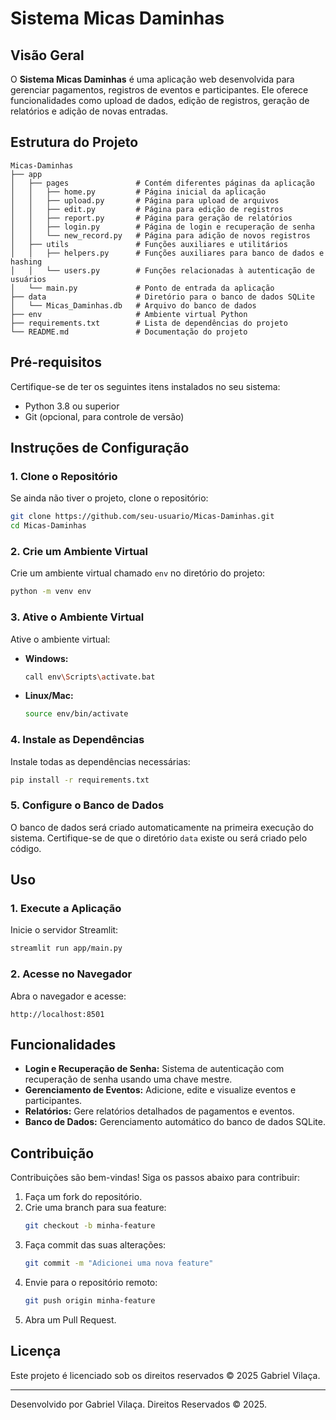 # Sistema Micas Daminhas

## Visão Geral
O **Sistema Micas Daminhas** é uma aplicação web desenvolvida para gerenciar pagamentos, registros de eventos e participantes. Ele oferece funcionalidades como upload de dados, edição de registros, geração de relatórios e adição de novas entradas.

## Estrutura do Projeto
```
Micas-Daminhas
├── app
│   ├── pages               # Contém diferentes páginas da aplicação
│   │   ├── home.py         # Página inicial da aplicação
│   │   ├── upload.py       # Página para upload de arquivos
│   │   ├── edit.py         # Página para edição de registros
│   │   ├── report.py       # Página para geração de relatórios
│   │   ├── login.py        # Página de login e recuperação de senha
│   │   └── new_record.py   # Página para adição de novos registros
│   ├── utils               # Funções auxiliares e utilitários
│   │   ├── helpers.py      # Funções auxiliares para banco de dados e hashing
│   │   └── users.py        # Funções relacionadas à autenticação de usuários
│   └── main.py             # Ponto de entrada da aplicação
├── data                    # Diretório para o banco de dados SQLite
│   └── Micas_Daminhas.db   # Arquivo do banco de dados
├── env                     # Ambiente virtual Python
├── requirements.txt        # Lista de dependências do projeto
└── README.md               # Documentação do projeto
```

## Pré-requisitos
Certifique-se de ter os seguintes itens instalados no seu sistema:
- Python 3.8 ou superior
- Git (opcional, para controle de versão)

## Instruções de Configuração

### 1. Clone o Repositório
Se ainda não tiver o projeto, clone o repositório:
```bash
git clone https://github.com/seu-usuario/Micas-Daminhas.git
cd Micas-Daminhas
```

### 2. Crie um Ambiente Virtual
Crie um ambiente virtual chamado `env` no diretório do projeto:
```bash
python -m venv env
```

### 3. Ative o Ambiente Virtual
Ative o ambiente virtual:
- **Windows:**
  ```bash
  call env\Scripts\activate.bat
  ```
- **Linux/Mac:**
  ```bash
  source env/bin/activate
  ```

### 4. Instale as Dependências
Instale todas as dependências necessárias:
```bash
pip install -r requirements.txt
```

### 5. Configure o Banco de Dados
O banco de dados será criado automaticamente na primeira execução do sistema. Certifique-se de que o diretório `data` existe ou será criado pelo código.

## Uso

### 1. Execute a Aplicação
Inicie o servidor Streamlit:
```bash
streamlit run app/main.py
```

### 2. Acesse no Navegador
Abra o navegador e acesse:
```
http://localhost:8501
```

## Funcionalidades
- **Login e Recuperação de Senha:** Sistema de autenticação com recuperação de senha usando uma chave mestre.
- **Gerenciamento de Eventos:** Adicione, edite e visualize eventos e participantes.
- **Relatórios:** Gere relatórios detalhados de pagamentos e eventos.
- **Banco de Dados:** Gerenciamento automático do banco de dados SQLite.

## Contribuição
Contribuições são bem-vindas! Siga os passos abaixo para contribuir:
1. Faça um fork do repositório.
2. Crie uma branch para sua feature:
   ```bash
   git checkout -b minha-feature
   ```
3. Faça commit das suas alterações:
   ```bash
   git commit -m "Adicionei uma nova feature"
   ```
4. Envie para o repositório remoto:
   ```bash
   git push origin minha-feature
   ```
5. Abra um Pull Request.

## Licença
Este projeto é licenciado sob os direitos reservados © 2025 Gabriel Vilaça.

---
Desenvolvido por Gabriel Vilaça. Direitos Reservados © 2025.

